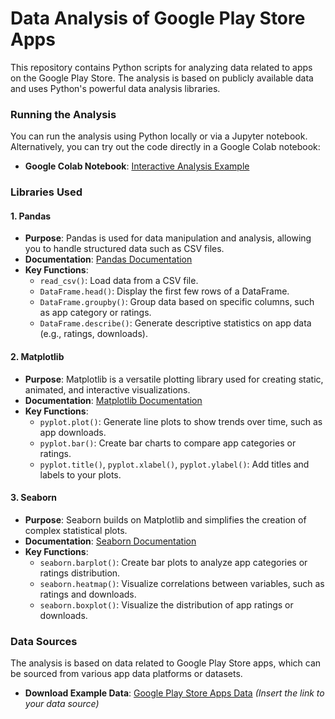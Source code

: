 # Data Analysis of Google Play Store Apps

This repository contains Python scripts for analyzing data related to apps on the Google Play Store. The analysis is based on publicly available data and uses Python's powerful data analysis libraries.


### Running the Analysis

You can run the analysis using Python locally or via a Jupyter notebook. Alternatively, you can try out the code directly in a Google Colab notebook:

- **Google Colab Notebook**: [Interactive Analysis Example](https://colab.research.google.com/drive/1Wl8LEh6x4J9vjln4T9Y8n2gA027xms9o#scrollTo=W1iVoT8Dos7x)

### Libraries Used

#### 1. Pandas
- **Purpose**: Pandas is used for data manipulation and analysis, allowing you to handle structured data such as CSV files.
- **Documentation**: [Pandas Documentation](https://pandas.pydata.org/pandas-docs/stable/)
- **Key Functions**:
  - `read_csv()`: Load data from a CSV file.
  - `DataFrame.head()`: Display the first few rows of a DataFrame.
  - `DataFrame.groupby()`: Group data based on specific columns, such as app category or ratings.
  - `DataFrame.describe()`: Generate descriptive statistics on app data (e.g., ratings, downloads).

#### 2. Matplotlib
- **Purpose**: Matplotlib is a versatile plotting library used for creating static, animated, and interactive visualizations.
- **Documentation**: [Matplotlib Documentation](https://matplotlib.org/stable/contents.html)
- **Key Functions**:
  - `pyplot.plot()`: Generate line plots to show trends over time, such as app downloads.
  - `pyplot.bar()`: Create bar charts to compare app categories or ratings.
  - `pyplot.title()`, `pyplot.xlabel()`, `pyplot.ylabel()`: Add titles and labels to your plots.

#### 3. Seaborn
- **Purpose**: Seaborn builds on Matplotlib and simplifies the creation of complex statistical plots.
- **Documentation**: [Seaborn Documentation](https://seaborn.pydata.org/)
- **Key Functions**:
  - `seaborn.barplot()`: Create bar plots to analyze app categories or ratings distribution.
  - `seaborn.heatmap()`: Visualize correlations between variables, such as ratings and downloads.
  - `seaborn.boxplot()`: Visualize the distribution of app ratings or downloads.

### Data Sources

The analysis is based on data related to Google Play Store apps, which can be sourced from various app data platforms or datasets.

- **Download Example Data**: [Google Play Store Apps Data](#) *(Insert the link to your data source)*














